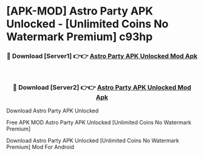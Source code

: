 # [APK-MOD] Astro Party APK Unlocked - [Unlimited Coins No Watermark Premium] c93hp



<div align="center">
<h3>🔴 Download [Server1] 👉👉 <a href="https://momento.my/?title=Astro_Party_APK_Unlocked">Astro Party APK Unlocked Mod Apk</a></h3><br>

<h3>🔴 Download [Server2] 👉👉 <a href="https://momento.my/?title=Astro_Party_APK_Unlocked">Astro Party APK Unlocked Mod Apk</a></h3>
</div>



Download Astro Party APK Unlocked 

Free APK MOD Astro Party APK Unlocked [Unlimited Coins No Watermark Premium]

Download Astro Party APK Unlocked [Unlimited Coins No Watermark Premium] Mod For Android
